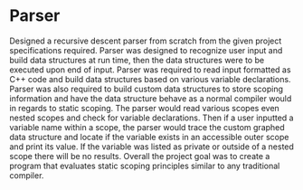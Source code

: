 # Parser
Designed a recursive descent parser from scratch from the given project specifications required. Parser was designed to recognize user input and build data structures at run time, then the data structures were to be executed upon end of input. Parser was required to read input formatted as C++ code and build data structures based on various variable declarations. Parser was also required to build custom data structures to store scoping information and have the data structure behave as a normal compiler would in regards to static scoping. The parser would read various scopes even nested scopes and check for variable declarations. Then if a user inputted a variable name within a scope, the parser would trace the custom graphed data structure and locate if the variable exists in an accessible outer scope and print its value. If the variable was listed as private or outside of a nested scope there will be no results. Overall the project goal was to create a program that evaluates static scoping principles similar to any traditional compiler.

